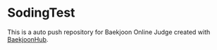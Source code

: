 # SodingTest
This is a auto push repository for Baekjoon Online Judge created with [BaekjoonHub](https://github.com/BaekjoonHub/BaekjoonHub).
